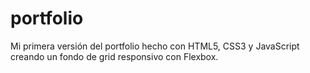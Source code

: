 # portfolio
Mi primera versión del portfolio hecho con HTML5, CSS3 y JavaScript creando un fondo de grid responsivo con Flexbox.
